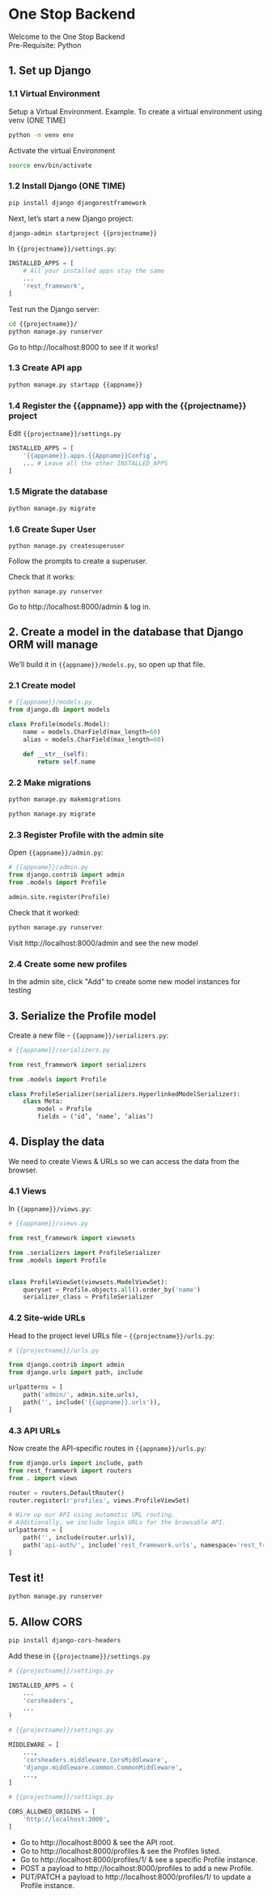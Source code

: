# One Stop Backend

Welcome to the One Stop Backend  
Pre-Requisite: Python

## 1. Set up Django

### 1.1 Virtual Environment

Setup a Virtual Environment.
Example. To create a virtual environment using venv (ONE TIME)

```bash
python -m venv env 
```

Activate the virtual Environment

```bash
source env/bin/activate
```

### 1.2 Install Django (ONE TIME)

```bash
pip install django djangorestframework
```

Next, let’s start a new Django project:

```bash
django-admin startproject {{projectname}}
```

In `{{projectname}}/settings.py`:

```python
INSTALLED_APPS = [
    # All your installed apps stay the same
    ...
    'rest_framework',
]
```

Test run the Django server:

```bash
cd {{projectname}}/
python manage.py runserver
```

Go to http://localhost:8000 to see if it works!

### 1.3 Create API app

```bash
python manage.py startapp {{appname}}
```

### 1.4 Register the {{appname}} app with the {{projectname}} project

Edit `{{projectname}}/settings.py`

```python
INSTALLED_APPS = [
    '{{appname}}.apps.{{Appname}}Config',
    ... # Leave all the other INSTALLED_APPS
]
```

### 1.5 Migrate the database

```bash
python manage.py migrate
```

### 1.6 Create Super User

```
python manage.py createsuperuser
```

Follow the prompts to create a superuser.

Check that it works:

```
python manage.py runserver
```

Go to http://localhost:8000/admin & log in.

## 2. Create a model in the database that Django ORM will manage

We’ll build it in `{{appname}}/models.py`, so open up that file.

### 2.1 Create model

```python
# {{appname}}/models.py
from django.db import models

class Profile(models.Model):
    name = models.CharField(max_length=60)
    alias = models.CharField(max_length=60)    
    
    def __str__(self):
        return self.name
```

### 2.2 Make migrations

```bash
python manage.py makemigrations

python manage.py migrate
```

### 2.3 Register Profile with the admin site

Open `{{appname}}/admin.py`:

```python
# {{appname}}/admin.py
from django.contrib import admin
from .models import Profile

admin.site.register(Profile)
```

Check that it worked:

```bash
python manage.py runserver
```

Visit http://localhost:8000/admin and see the new model

### 2.4 Create some new profiles

In the admin site, click "Add" to create some new model instances for testing

## 3. Serialize the Profile model

Create a new file - `{{appname}}/serializers.py`:

```python
# {{appname}}/serializers.py

from rest_framework import serializers

from .models import Profile

class ProfileSerializer(serializers.HyperlinkedModelSerializer):
    class Meta:
        model = Profile
        fields = (‘id’, ‘name’, ‘alias’)
```

## 4. Display the data

We need to create Views & URLs so we can access the data from the browser.

### 4.1 Views

In `{{appname}}/views.py`:

```python
# {{appname}}/views.py

from rest_framework import viewsets

from .serializers import ProfileSerializer
from .models import Profile


class ProfileViewSet(viewsets.ModelViewSet):
    queryset = Profile.objects.all().order_by('name')
    serializer_class = ProfileSerializer
```

### 4.2 Site-wide URLs

Head to the project level URLs file - `{{projectname}}/urls.py`:

```python
# {{projectname}}/urls.py

from django.contrib import admin
from django.urls import path, include

urlpatterns = [
    path('admin/', admin.site.urls),
    path('', include('{{appname}}.urls')),
]
```

### 4.3 API URLs

Now create the API-specific routes in `{{appname}}/urls.py`:

```python
from django.urls import include, path
from rest_framework import routers
from . import views

router = routers.DefaultRouter()
router.register(r'profiles', views.ProfileViewSet)

# Wire up our API using automatic URL routing.
# Additionally, we include login URLs for the browsable API.
urlpatterns = [
    path('', include(router.urls)),
    path('api-auth/', include('rest_framework.urls', namespace='rest_framework'))
]
```

## Test it!

```bash
python manage.py runserver
```

## 5. Allow CORS

```bash
pip install django-cors-headers
```

Add these in `{{projectname}}/settings.py`

```python
# {{projectname}}/settings.py

INSTALLED_APPS = (
    ...
    'corsheaders',
    ...
)
```

```python
# {{projectname}}/settings.py

MIDDLEWARE = [
    ...,
    'corsheaders.middleware.CorsMiddleware',
    'django.middleware.common.CommonMiddleware',
    ...,
]
```

```python
# {{projectname}}/settings.py

CORS_ALLOWED_ORIGINS = [
    'http://localhost:3000',
]
```

- Go to http://localhost:8000 & see the API root.
- Go to http://localhost:8000/profiles & see the Profiles listed.
- Go to http://localhost:8000/profiles/1/ & see a specific Profile instance.
- POST a payload to http://localhost:8000/profiles to add a new Profile.
- PUT/PATCH a payload to http://localhost:8000/profiles/1/ to update a Profile instance.
